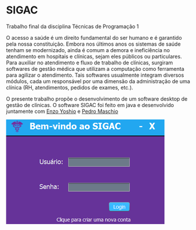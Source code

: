 # SIGAC
Trabalho final da disciplina Técnicas de Programação 1

O acesso a saúde é um direito fundamental do ser humano e é garantido pela nossa 
constituição. Embora nos últimos anos os sistemas de saúde tenham se
modernizado, ainda é comum a demora e ineficiência no atendimento em hospitais e
clínicas, sejam eles públicos ou particulares. Para auxiliar no atendimento e fluxo de
trabalho de clínicas, surgiram softwares de gestão médica que utilizam a
computação como ferramenta para agilizar o atendimento. Tais softwares
usualmente integram diversos módulos, cada um responsável por uma dimensão da
administração de uma clínica (RH, atendimentos, pedidos de exames, etc.).

O presente trabalho propõe o desenvolvimento de um software desktop de gestão
de clínicas. O software SIGAC foi feito em java e desenvolvido juntamente com [Enzo Yoshio](https://github.com/enzoyoshio) e [Pedro Maschio](https://github.com/pedro-maschio)

![img1](imgs/sigac.png)
